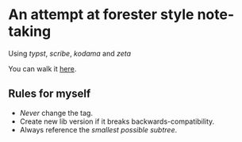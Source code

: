 # An attempt at forester style note-taking
Using _typst_, _scribe_, _kodama_ and _zeta_

You can walk it [here](https://forest.lentilus.me).

## Rules for myself
- *Never* change the tag.
- Create new lib version if it breaks backwards-compatibility.
- Always reference the *smallest possible subtree*.
